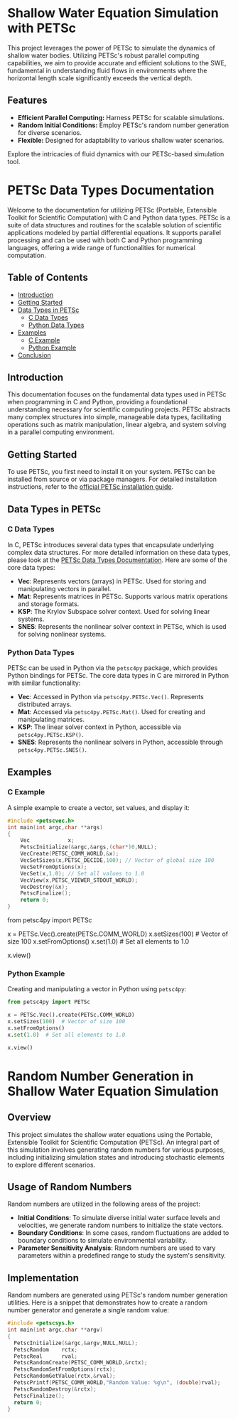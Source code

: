 # Shallow Water Equation Simulation with PETSc

This project leverages the power of PETSc to simulate the dynamics of shallow water bodies. Utilizing PETSc's robust parallel computing capabilities, we aim to provide accurate and efficient solutions to the SWE, fundamental in understanding fluid flows in environments where the horizontal length scale significantly exceeds the vertical depth.

## Features
- **Efficient Parallel Computing:** Harness PETSc for scalable simulations.
- **Random Initial Conditions:** Employ PETSc's random number generation for diverse scenarios.
- **Flexible:** Designed for adaptability to various shallow water scenarios.

Explore the intricacies of fluid dynamics with our PETSc-based simulation tool.


# PETSc Data Types Documentation

Welcome to the documentation for utilizing PETSc (Portable, Extensible Toolkit for Scientific Computation) with C and Python data types. PETSc is a suite of data structures and routines for the scalable solution of scientific applications modeled by partial differential equations. It supports parallel processing and can be used with both C and Python programming languages, offering a wide range of functionalities for numerical computation.

## Table of Contents

- [Introduction](#introduction)
- [Getting Started](#getting-started)
- [Data Types in PETSc](#data-types-in-petsc)
  - [C Data Types](#c-data-types)
  - [Python Data Types](#python-data-types)
- [Examples](#examples)
  - [C Example](#c-example)
  - [Python Example](#python-example)
- [Conclusion](#conclusion)

## Introduction

This documentation focuses on the fundamental data types used in PETSc when programming in C and Python, providing a foundational understanding necessary for scientific computing projects. PETSc abstracts many complex structures into simple, manageable data types, facilitating operations such as matrix manipulation, linear algebra, and system solving in a parallel computing environment.

## Getting Started

To use PETSc, you first need to install it on your system. PETSc can be installed from source or via package managers. For detailed installation instructions, refer to the [official PETSc installation guide](https://petsc.org/release/install/).

## Data Types in PETSc

### C Data Types

In C, PETSc introduces several data types that encapsulate underlying complex data structures. 
For more detailed information on these data types, please look at the [PETSc Data Types Documentation](https://petsc.org/release/docs/manualpages/Sys/PETScDataTypes.html).
Here are some of the core data types:

- **Vec**: Represents vectors (arrays) in PETSc. Used for storing and manipulating vectors in parallel.
- **Mat**: Represents matrices in PETSc. Supports various matrix operations and storage formats.
- **KSP**: The Krylov Subspace solver context. Used for solving linear systems.
- **SNES**: Represents the nonlinear solver context in PETSc, which is used for solving nonlinear systems.

### Python Data Types

PETSc can be used in Python via the `petsc4py` package, which provides Python bindings for PETSc. The core data types in C are mirrored in Python with similar functionality:

- **Vec**: Accessed in Python via `petsc4py.PETSc.Vec()`. Represents distributed arrays.
- **Mat**: Accessed via `petsc4py.PETSc.Mat()`. Used for creating and manipulating matrices.
- **KSP**: The linear solver context in Python, accessible via `petsc4py.PETSc.KSP()`.
- **SNES**: Represents the nonlinear solvers in Python, accessible through `petsc4py.PETSc.SNES()`.

## Examples

### C Example

A simple example to create a vector, set values, and display it:

```c
#include <petscvec.h>
int main(int argc,char **args)
{
    Vec            x;
    PetscInitialize(&argc,&args,(char*)0,NULL);
    VecCreate(PETSC_COMM_WORLD,&x);
    VecSetSizes(x,PETSC_DECIDE,100); // Vector of global size 100
    VecSetFromOptions(x);
    VecSet(x,1.0); // Set all values to 1.0
    VecView(x,PETSC_VIEWER_STDOUT_WORLD);
    VecDestroy(&x);
    PetscFinalize();
    return 0;
}
```


from petsc4py import PETSc

x = PETSc.Vec().create(PETSc.COMM_WORLD)
x.setSizes(100) # Vector of size 100
x.setFromOptions()
x.set(1.0) # Set all elements to 1.0

x.view()


### Python Example
Creating and manipulating a vector in Python using `petsc4py`:

```python
from petsc4py import PETSc

x = PETSc.Vec().create(PETSc.COMM_WORLD)
x.setSizes(100)  # Vector of size 100
x.setFromOptions()
x.set(1.0)  # Set all elements to 1.0

x.view()
```

# Random Number Generation in Shallow Water Equation Simulation

## Overview
This project simulates the shallow water equations using the Portable, Extensible Toolkit for Scientific Computation (PETSc). An integral part of this simulation involves generating random numbers for various purposes, including initializing simulation states and introducing stochastic elements to explore different scenarios.

## Usage of Random Numbers
Random numbers are utilized in the following areas of the project:

- **Initial Conditions**: To simulate diverse initial water surface levels and velocities, we generate random numbers to initialize the state vectors.
- **Boundary Conditions**: In some cases, random fluctuations are added to boundary conditions to simulate environmental variability.
- **Parameter Sensitivity Analysis**: Random numbers are used to vary parameters within a predefined range to study the system's sensitivity.

## Implementation
Random numbers are generated using PETSc's random number generation utilities. Here is a snippet that demonstrates how to create a random number generator and generate a single random value:

```c
#include <petscsys.h>
int main(int argc,char **argv)
{
  PetscInitialize(&argc,&argv,NULL,NULL);
  PetscRandom    rctx;
  PetscReal      rval;
  PetscRandomCreate(PETSC_COMM_WORLD,&rctx);
  PetscRandomSetFromOptions(rctx);
  PetscRandomGetValue(rctx,&rval);
  PetscPrintf(PETSC_COMM_WORLD,"Random Value: %g\n", (double)rval);
  PetscRandomDestroy(&rctx);
  PetscFinalize();
  return 0;
}
```
